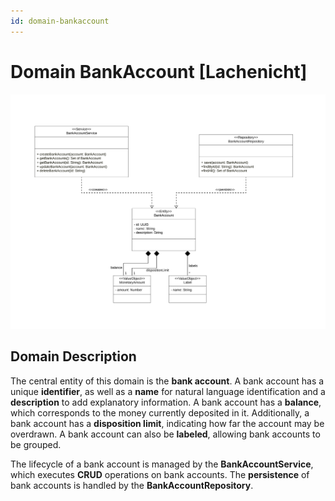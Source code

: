 ```yaml
---
id: domain-bankaccount
---
```


# Domain BankAccount [Lachenicht]

![Domain BankAccount](../../figures/design/domain_bankaccount.svg)

## Domain Description

The central entity of this domain is the **bank account**. A bank account has a unique **identifier**, as well as a **name** for natural language identification and a **description** to add explanatory information.
A bank account has a **balance**, which corresponds to the money currently deposited in it.
Additionally, a bank account has a **disposition limit**, indicating how far the account may be overdrawn.
A bank account can also be **labeled**, allowing bank accounts to be grouped.

The lifecycle of a bank account is managed by the **BankAccountService**, which executes **CRUD** operations on bank accounts.
The **persistence** of bank accounts is handled by the **BankAccountRepository**.
